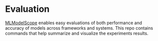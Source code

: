 # Evaluation 

[MLModelScope](mlmodelscope.org) enables easy evaluations of both performance and accuracy of models across frameworks and systems.
This repo contains commands that help summarize and visualize the experiments results.
